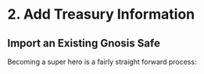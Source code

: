 # 2. Add Treasury Information

## Import an Existing Gnosis Safe

Becoming a super hero is a fairly straight forward process:

